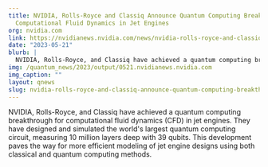```yaml
---
title: NVIDIA, Rolls-Royce and Classiq Announce Quantum Computing Breakthrough for
  Computational Fluid Dynamics in Jet Engines
org: nvidia.com
link: https://nvidianews.nvidia.com/news/nvidia-rolls-royce-and-classiq-announce-quantum-computing-breakthrough-for-computational-fluid-dynamics-in-jet-engines
date: "2023-05-21"
blurb: |
  NVIDIA, Rolls-Royce, and Classiq have achieved a quantum computing breakthrough for computational fluid dynamics (CFD) in jet engines. They have designed and simulated the world's largest quantum computing circuit, measuring 10 million layers deep with 39 qubits. This development paves the way for more efficient modeling of jet engine designs using both classical and quantum computing methods.
img: /quantum_news/2023/output/0521.nvidianews.nvidia.com
img_caption: ""
layout: qnews
slug: nvidia-rolls-royce-and-classiq-announce-quantum-computing-breakthrough-for-computational-fluid-dynamics-in-jet-engines
---
```


NVIDIA, Rolls-Royce, and Classiq have achieved a quantum computing breakthrough for computational fluid dynamics (CFD) in jet engines. They have designed and simulated the world's largest quantum computing circuit, measuring 10 million layers deep with 39 qubits. This development paves the way for more efficient modeling of jet engine designs using both classical and quantum computing methods.
